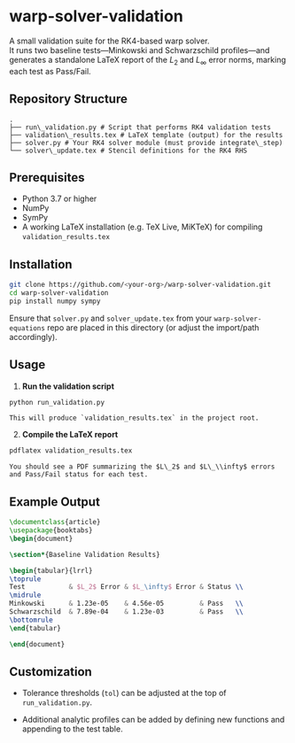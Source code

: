 # warp-solver-validation

A small validation suite for the RK4-based warp solver.  
It runs two baseline tests—Minkowski and Schwarzschild profiles—and generates a standalone LaTeX report of the $L_2$ and $L_\infty$ error norms, marking each test as Pass/Fail.

## Repository Structure
```
.  
├── run\_validation.py # Script that performs RK4 validation tests  
├── validation\_results.tex # LaTeX template (output) for the results  
├── solver.py # Your RK4 solver module (must provide integrate\_step)  
└── solver\_update.tex # Stencil definitions for the RK4 RHS
```
## Prerequisites

- Python 3.7 or higher  
- NumPy  
- SymPy  
- A working LaTeX installation (e.g. TeX Live, MiKTeX) for compiling `validation_results.tex`

## Installation

```bash
git clone https://github.com/<your-org>/warp-solver-validation.git
cd warp-solver-validation
pip install numpy sympy
```

Ensure that `solver.py` and `solver_update.tex` from your `warp-solver-equations` repo are placed in this directory (or adjust the import/path accordingly).

## Usage

1.  **Run the validation script**
    
```bash
python run_validation.py
```
    
    This will produce `validation_results.tex` in the project root.
    
2.  **Compile the LaTeX report**
    
```bash
pdflatex validation_results.tex
```
    
    You should see a PDF summarizing the $L\_2$ and $L\_\\infty$ errors and Pass/Fail status for each test.
    

## Example Output

```latex
\documentclass{article}
\usepackage{booktabs}
\begin{document}

\section*{Baseline Validation Results}

\begin{tabular}{lrrl}
\toprule
Test           & $L_2$ Error & $L_\infty$ Error & Status \\
\midrule
Minkowski      & 1.23e-05    & 4.56e-05         & Pass   \\
Schwarzschild  & 7.89e-04    & 1.23e-03         & Pass   \\
\bottomrule
\end{tabular}

\end{document}
```

## Customization

-   Tolerance thresholds (`tol`) can be adjusted at the top of `run_validation.py`.
    
-   Additional analytic profiles can be added by defining new functions and appending to the test table.
